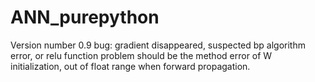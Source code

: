 # ANN_purepython
Version number 0.9 bug: gradient disappeared, suspected bp algorithm error, or relu function problem should be the method error of  W initialization, out of float range when forward propagation.
